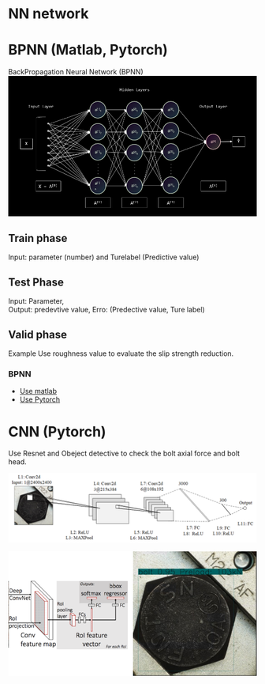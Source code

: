 # NN network

# BPNN (Matlab, Pytorch)
BackPropagation Neural Network (BPNN)
![](./fig/nnwork.png)

## Train phase
Input: parameter (number) and Turelabel (Predictive value)

## Test Phase
Input: Parameter,  
Output: predevtive value, 
Erro: (Predective value, Ture label)

## Valid phase

Example
Use roughness value to evaluate the slip strength reduction.
### BPNN
- [Use matlab](https://github.com/ChenYu-K/Data-Processing/blob/7d6f18b26541e2dca5fdfdfc1d557058742c3a57/Neural%20Network/BPNN-slip%20coefficient.m)   
- [Use Pytorch](https://github.com/ChenYu-K/Data-Processing/blob/main/Neural%20Network/ANN_train.py)

# CNN (Pytorch)
Use Resnet and Obeject detective to check the bolt axial force and bolt head.

![cnn](./fig/boltcnn.png)

![](./fig/rescnn_bolt.png)
